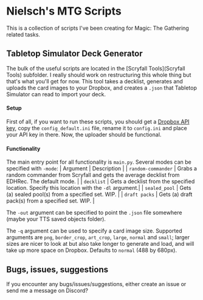 # Nielsch's MTG Scripts
This is a collection of scripts I've been creating for Magic: The Gathering related tasks.

## Tabletop Simulator Deck Generator
The bulk of the useful scripts are located in the [Scryfall Tools](Scryfall Tools) subfolder. I really should work on restructuring this whole thing but that's what you'll get for now.
This tool takes a decklist, generates and uploads the card images to your Dropbox, and creates a `.json` that Tabletop Simulator can read to import your deck.

#### Setup
First of all, if you want to run these scripts, you should get a [Dropbox API key](https://blogs.dropbox.com/developers/2014/05/generate-an-access-token-for-your-own-account/), copy the `config_default.ini` file, rename it to `config.ini` and place your API key in there.
Now, the uploader should be functional.

#### Functionality
The main entry point for all functionality is `main.py`.
Several modes can be specified with `-mode`:
| Argument | Description |
| `random-commander` | Grabs a random commander from Scryfall and gets the average decklist from EDHRec. The default mode. |
| `decklist` | Gets a decklist from the specified location. Specify this location with the `-dl` argument.|
| `sealed_pool` | Gets (a) sealed pool(s) from a specified set. WIP. |
| `draft packs` | Gets (a) draft pack(s) from a specified set. WIP. |

The `-out` argument can be specified to point the `.json` file somewhere (maybe your TTS saved objects folder).

The `-q` argument can be used to specify a card image size. Supported arguments are `png`, `border_crop`, `art_crop`, `large`, `normal` and `small`; larger sizes are nicer to look at but also take longer to generate and load, and will take up more space on Dropbox. Defaults to `normal` (488 by 680px).

## Bugs, issues, suggestions
If you encounter any bugs/issues/suggestions, either create an issue or send me a message on Discord?
